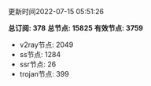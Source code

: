 更新时间2022-07-15 05:51:26

**总订阅: 378**
**总节点: 15825**
**有效节点: 3759**
- v2ray节点: 2049
- ss节点: 1284
- ssr节点: 26
- trojan节点: 399

